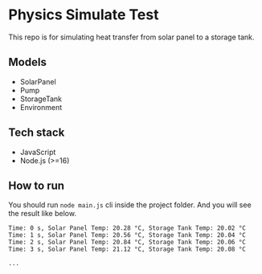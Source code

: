 # Physics Simulate Test

This repo is for simulating heat transfer from solar panel to a storage tank.

## Models

- SolarPanel
- Pump
- StorageTank
- Environment

## Tech stack

- JavaScript
- Node.js (>=16)

## How to run

You should run `node main.js` cli inside the project folder. And you will see the result like below.

```
Time: 0 s, Solar Panel Temp: 20.28 °C, Storage Tank Temp: 20.02 °C
Time: 1 s, Solar Panel Temp: 20.56 °C, Storage Tank Temp: 20.04 °C
Time: 2 s, Solar Panel Temp: 20.84 °C, Storage Tank Temp: 20.06 °C
Time: 3 s, Solar Panel Temp: 21.12 °C, Storage Tank Temp: 20.08 °C

...

```
